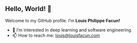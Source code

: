 ## Hello, World! 👋

Welcome to my GitHub profile.
I’m **Louis Philippe Facun!**
- 👀 I’m interested in deep learning and software engineering.
- 📫 How to reach me: louis@louisfacun.com
